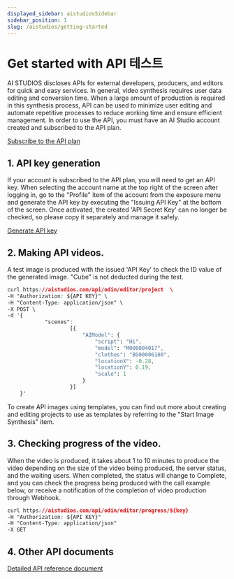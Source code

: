```yaml
---
displayed_sidebar: aistudiosSidebar
sidebar_position: 1
slug: /aistudios/getting-started
---
```


# Get started with API 테스트

AI STUDIOS discloses APIs for external developers, producers, and editors for quick and easy services. In general, video synthesis requires user data editing and conversion time. When a large amount of production is required in this synthesis process, API can be used to minimize user editing and automate repetitive processes to reduce working time and ensure efficient management. In order to use the API, you must have an AI Studio account created and subscribed to the API plan.

[Subscribe to the API plan](https://aistudios.com)



## 1. API key generation

If your account is subscribed to the API plan, you will need to get an API key. When selecting the account name at the top right of the screen after logging in, go to the "Profile" item of the account from the exposure menu and generate the API key by executing the "Issuing API Key" at the bottom of the screen. Once activated, the created 'API Secret Key' can no longer be checked, so please copy it separately and manage it safely.

[Generate API key](https://www.deepbrain.io/pricing)



## 2. Making API videos.

A test image is produced with the issued 'API Key' to check the ID value of the generated image. "Cube" is not deducted during the test.

```css
curl https://aistudios.com/api/odin/editor/project  \
-H "Authorization: ${API KEY}" \
-H "Content-Type: application/json" \
-X POST \
-d '{
            "scenes":
                    [{
                        "AIModel": {
                            "script": "Hi",
                            "model": "M000004017",
                            "clothes": "BG00006160",
                            "locationX": -0.28,
                            "locationY": 0.19,
                            "scale": 1
                        }
                    }]
    }'
```

To create API images using templates, you can find out more about creating and editing projects to use as templates by referring to the "Start Image Synthesis" item.



## 3. Checking progress of the video.

When the video is produced, it takes about 1 to 10 minutes to produce the video depending on the size of the video being produced, the server status, and the waiting users. When completed, the status will change to Complete, and you can check the progress being produced with the call example below, or receive a notification of the completion of video production through Webhook.

```css
curl https://aistudios.com/api/odin/editor/progress/${key}
-H "Authorization: ${API KEY}"
-H "Content-Type: application/json"
-X GET
```

## 4. Other API documents

[Detailed API reference document](https://docs.deepbrain.io/aistudios/reference/auth)
